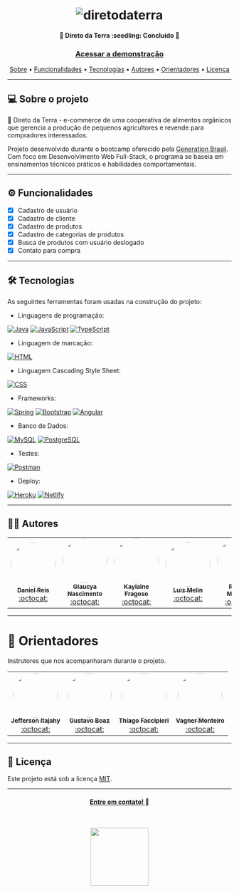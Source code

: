
<h1 align="center">
  <img alt="diretodaterra" title="#diretodaterra" src="https://i.imgur.com/DkrBzCH.png" />
</h1>

<h4 align="center"> 
	🚀  Direto da Terra :seedling: Concluído  🚀
</h4>

<h3 align="center">
    <a href="https://diretodaterra.netlify.app/#/inicio">Acessar a demonstração</a>
</h3>

<p align="center">
 <a href="#-sobre-o-projeto">Sobre</a> •
 <a href="#-funcionalidades">Funcionalidades</a> • 
 <a href="#-tecnologias">Tecnologias</a> •
 <a href="#-autores">Autores</a> • 
 <a href="#-orientadores">Orientadores</a> • 
 <a href="#-licença">Licença</a>
</p>

---

## 💻 Sobre o projeto

:seedling: Direto da Terra - e-commerce de uma cooperativa de alimentos orgânicos que gerencia a produção de pequenos agricultores e revende para compradores interessados.

Projeto desenvolvido durante o bootcamp oferecido pela [Generation Brasil](https://brazil.generation.org/). Com foco em Desenvolvimento Web Full-Stack, 
o programa se baseia em ensinamentos técnicos práticos e habilidades comportamentais.

---

## ⚙️ Funcionalidades

- [x] Cadastro de usuário
- [x] Cadastro de cliente
- [x] Cadastro de produtos
- [x] Cadastro de categorias de produtos
- [x] Busca de produtos com usuário deslogado
- [x] Contato para compra

---

## 🛠 Tecnologias

As seguintes ferramentas foram usadas na construção do projeto:

- Linguagens de programação:

[![Java](https://img.shields.io/badge/Java-ED8B00?style=for-the-badge&logo=java&logoColor=white)](#)
[![JavaScript](https://img.shields.io/badge/JavaScript-F7DF1E?style=for-the-badge&logo=javascript&logoColor=black)](#)
[![TypeScript](https://img.shields.io/badge/TypeScript-007ACC?style=for-the-badge&logo=typescript&logoColor=white)](#)<br>

- Linguagem de marcação:

[![HTML](https://img.shields.io/badge/HTML-239120?style=for-the-badge&logo=html5&logoColor=white)](#)<br>

- Linguagem Cascading Style Sheet:

[![CSS](https://img.shields.io/badge/CSS-239120?&style=for-the-badge&logo=css3&logoColor=white)](#)<br>

- Frameworks:

[![Spring](https://img.shields.io/badge/Spring-6DB33F?style=for-the-badge&logo=spring&logoColor=white)](#)
[![Bootstrap](https://img.shields.io/badge/Bootstrap-563D7C?style=for-the-badge&logo=bootstrap&logoColor=white)](#)
[![Angular](https://img.shields.io/badge/Angular-DD0031?style=for-the-badge&logo=angular&logoColor=white)](#)<br>

- Banco de Dados:

[![MySQL](https://img.shields.io/badge/MySQL-00000F?style=for-the-badge&logo=mysql&logoColor=white)](#)
[![PostgreSQL](https://img.shields.io/badge/PostgreSQL-316192?style=for-the-badge&logo=postgresql&logoColor=white)](#)<br>

- Testes:

[![Postman](https://img.shields.io/badge/Postman-FF6C37?style=for-the-badge&logo=Postman&logoColor=ffffff)](#)<br>

- Deploy:

[![Heroku](https://img.shields.io/badge/Heroku-430098?style=for-the-badge&logo=heroku&logoColor=white)](#)
[![Netlify](https://img.shields.io/badge/Netlify-00C7B7?style=for-the-badge&logo=netlify&logoColor=white)](#)<br>

---

## 👩‍💻 Autores

<table>
  <tr>
    <td align="center"><a href="https://www.linkedin.com/in/daniel-reis-39572b222/"><img style="border-radius: 50%;" src="https://avatars.githubusercontent.com/u/95699181?v=4" width="100px;" alt=""/><br /><sub><b>Daniel Reis</b></sub></a><br />
	<a href="https://github.com/DanielSantosReis"  title="Github">:octocat:</a> </td>	  
    <td align="center"><a href="https://www.linkedin.com/in/glaucyanascimento/"><img style="border-radius: 50%;" src="https://avatars.githubusercontent.com/u/89668538?v=4" width="100px;" alt=""/><br /><sub><b>Glaucya Nascimento</b></sub></a><br />
	<a href="https://github.com/GlaucyaMariadoNascimento"  title="Github">:octocat:</a> </td>	  
    <td align="center"><a href="https://www.linkedin.com/in/kaylainefragoso/"><img style="border-radius: 50%;" src="https://avatars.githubusercontent.com/u/95701653?v=4" width="100px;" alt=""/><br /><sub><b>Kaylaine Fragoso</b></sub></a><br />
	<a href="https://github.com/KaylaineFragoso"  title="Github">:octocat:</a> </td>	  
    <td align="center"><a href="https://www.linkedin.com/in/luiz-melin-04266b197/"><img style="border-radius: 50%;" src="https://avatars.githubusercontent.com/u/82053756?v=4" width="100px;" alt=""/><br /><sub><b>Luiz Melin</b></sub></a><br />
	<a href="https://github.com/LuizAlbertoMelin"  title="Github">:octocat:</a> </td>	  
    <td align="center"><a href="https://www.linkedin.com/in/rebecamarques-rmsg/"><img style="border-radius: 50%;" src="https://avatars.githubusercontent.com/u/95691251?v=4" width="100px;" alt=""/><br /><sub><b>Rebeca Marques</b></sub></a><br />
	<a href="https://github.com/RebecaMarquesSilva"  title="Github">:octocat:</a> </td>
  </tr>
</table>

---

# 🤝 Orientadores

Instrutores que nos acompanharam durante o projeto.

<table>
  <tr>
    <td align="center"><a href="https://www.linkedin.com/in/jefferson-itajahy-aab58b120/"><img style="border-radius: 50%;" src="https://avatars.githubusercontent.com/u/76132310?v=4" width="100px;" alt=""/><br /><sub><b>Jefferson Itajahy</b></sub></a><br />
	<a href="https://github.com/Jefferson-Itajahy"  title="Github">:octocat:</a> </td>
     <td align="center"><a href="https://www.linkedin.com/in/gustavo-boaz-500179115/"><img style="border-radius: 50%;" src="https://avatars.githubusercontent.com/u/12401820?v=4" width="100px;" alt=""/><br /><sub><b>Gustavo Boaz</b></sub></a><br />
	<a href="https://github.com/GustavoBoaz"  title="Github">:octocat:</a> </td>
     <td align="center"><a href="https://www.linkedin.com/in/thiago-faccipieri-19004188/"><img style="border-radius: 50%;" src="https://avatars.githubusercontent.com/u/8996967?v=4" width="100px;" alt=""/><br /><sub><b>Thiago Faccipieri</b></sub></a><br />
	<a href="https://github.com/tjfaccipieri"  title="Github">:octocat:</a> </td>
     <td align="center"><a href="https://www.linkedin.com/in/vagner-monteiro-01b02811b/"><img style="border-radius: 50%;" src="https://media-exp1.licdn.com/dms/image/C4D03AQEtY0j2aFP_6w/profile-displayphoto-shrink_800_800/0/1588603343122?e=1654128000&v=beta&t=F7ny9qxqdYt3FwQCyipZ52Ma9cvO7JTM6G4wSTdsahY" width="100px;" alt=""/><br /><sub><b>Vagner Monteiro</b></sub></a><br />
	<a href="https://www.linkedin.com/in/vagner-monteiro-01b02811b/"  title="Github">:octocat:</a> </td>
  </tr>
</table>

---

## 📜 Licença

Este projeto está sob a licença [MIT](./LICENSE).

---

<h4 align="center">
   
   <a href="https://www.linkedin.com/in/glaucyanascimento/" target="_blank"> Entre em contato! </a>👋 
</h4>
<br>
<p align="center">	
  <a href="https://diretodaterra.netlify.app/#/inicio">
    <img width="130px" src="https://i.imgur.com/UWrGKBK.png">
  </a>
</p>
